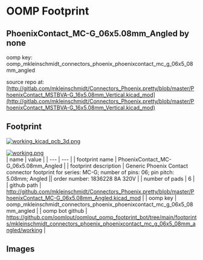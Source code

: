 # OOMP Footprint  
## PhoenixContact_MC-G_06x5.08mm_Angled  by none  
  
oomp key: oomp_mkleinschmidt_connectors_phoenix_phoenixcontact_mc_g_06x5_08mm_angled  
  
source repo at: [http://gitlab.com/mkleinschmidt/Connectors_Phoenix.pretty/blob/master/PhoenixContact_MSTBVA-G_16x5.08mm_Vertical.kicad_mod](http://gitlab.com/mkleinschmidt/Connectors_Phoenix.pretty/blob/master/PhoenixContact_MSTBVA-G_16x5.08mm_Vertical.kicad_mod)  
## Footprint  
  
[![working_kicad_pcb_3d.png](working_kicad_pcb_3d_600.png)](working_kicad_pcb_3d.png)  
  
[![working.png](working_600.png)](working.png)  
| name | value | 
| --- | --- | 
| footprint name | PhoenixContact_MC-G_06x5.08mm_Angled | 
| footprint description | Generic Phoenix Contact connector footprint for series: MC-G; number of pins: 06; pin pitch: 5.08mm; Angled || order number: 1836228 8A 320V | 
| number of pads | 6 | 
| github path | http://github.com/mkleinschmidt/Connectors_Phoenix.pretty/blob/master/PhoenixContact_MC-G_06x5.08mm_Angled.kicad_mod | 
| oomp key | oomp_mkleinschmidt_connectors_phoenix_phoenixcontact_mc_g_06x5_08mm_angled | 
| oomp bot github | https://github.com/oomlout/oomlout_oomp_footprint_bot/tree/main/footprints/mkleinschmidt_connectors_phoenix_phoenixcontact_mc_g_06x5_08mm_angled/working | 
## Images  
